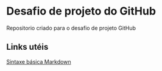 # Desafio de projeto do GitHub
Repositorio criado para o desafio de projeto GitHub


## Links utéis
[Sintaxe básica Markdown](https://www.markdownguide.org/)
